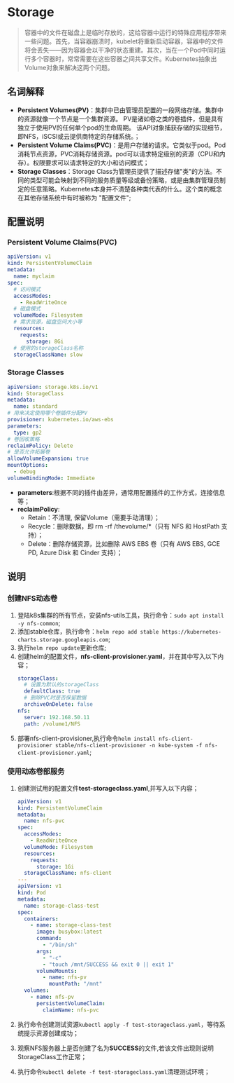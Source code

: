 # Storage

> 容器中的文件在磁盘上是临时存放的，这给容器中运行的特殊应用程序带来一些问题。首先，当容器崩溃时，kubelet将重新启动容器，容器中的文件将会丢失——因为容器会以干净的状态重建。其次，当在一个Pod中同时运行多个容器时，常常需要在这些容器之间共享文件。Kubernetes抽象出Volume对象来解决这两个问题。

## 名词解释

- **Persistent Volumes(PV)**：集群中已由管理员配置的一段网络存储。集群中的资源就像一个节点是一个集群资源。 PV是诸如卷之类的卷插件，但是具有独立于使用PV的任何单个pod的生命周期。 该API对象捕获存储的实现细节，即NFS，iSCSI或云提供商特定的存储系统。；
- **Persistent Volume Claims(PVC)**：是用户存储的请求。它类似于pod。Pod消耗节点资源，PVC消耗存储资源。pod可以请求特定级别的资源（CPU和内存）。权限要求可以请求特定的大小和访问模式；
- **Storage Classes**：Storage Class为管理员提供了描述存储"类"的方法。不同的类型可能会映射到不同的服务质量等级或备份策略，或是由集群管理员制定的任意策略。Kubernetes本身并不清楚各种类代表的什么。这个类的概念在其他存储系统中有时被称为 "配置文件";

## 配置说明

### Persistent Volume Claims(PVC)

```yaml
apiVersion: v1
kind: PersistentVolumeClaim
metadata:
  name: myclaim
spec:
  # 访问模式
  accessModes:
    - ReadWriteOnce
  # 磁盘模式
  volumeMode: Filesystem
  # 需求资源，磁盘空间大小等
  resources:
    requests:
      storage: 8Gi
  # 使用的storageClass名称
  storageClassName: slow
```

### Storage Classes

```yaml
apiVersion: storage.k8s.io/v1
kind: StorageClass
metadata:
  name: standard
# 用来决定使用哪个卷插件分配PV
provisioner: kubernetes.io/aws-ebs
parameters:
  type: gp2
# 卷回收策略
reclaimPolicy: Delete
# 是否允许拓展卷
allowVolumeExpansion: true
mountOptions:
  - debug
volumeBindingMode: Immediate
```

- **parameters**:根据不同的插件由差异，通常用配置插件的工作方式，连接信息等；
- **reclaimPolicy**:
    - Retain：不清理, 保留Volume（需要手动清理）；
    - Recycle：删除数据，即 rm -rf /thevolume/*（只有 NFS 和 HostPath 支持）；
    - Delete：删除存储资源，比如删除 AWS EBS 卷（只有 AWS EBS, GCE PD, Azure Disk 和 Cinder 支持）；

## 说明

### 创建NFS动态卷

1. 登陆k8s集群的所有节点，安装nfs-utils工具，执行命令：`sudo apt install -y nfs-common`;
2. 添加stable仓库，执行命令：`helm repo add stable https://kubernetes-charts.storage.googleapis.com`;
3. 执行`helm repo update`更新仓库;
4. 创建helm的配置文件，**nfs-client-provisioner.yaml**，并在其中写入以下内容；
    ```yaml
    storageClass: 
      # 设置为默认的storageClass
      defaultClass: true
      # 删除PVC时是否保留数据
      archiveOnDelete: false
    nfs: 
      server: 192.168.50.11
      path: /volume1/NFS
    ```
5. 部署nfs-client-provisioner,执行命令`helm install nfs-client-provisioner stable/nfs-client-provisioner -n kube-system -f nfs-client-provisioner.yaml`;

### 使用动态卷部服务

1. 创建测试用的配置文件**test-storageclass.yaml**,并写入以下内容；

    ```yaml
    apiVersion: v1
    kind: PersistentVolumeClaim
    metadata:
      name: nfs-pvc
    spec:
      accessModes:
        - ReadWriteOnce
      volumeMode: Filesystem
      resources:
        requests:
          storage: 1Gi
      storageClassName: nfs-client
    ---
    apiVersion: v1
    kind: Pod
    metadata:
      name: storage-class-test
    spec:
      containers:
        - name: storage-class-test
          image: busybox:latest
          command:
            - "/bin/sh"
          args:
            - "-c"
            - "touch /mnt/SUCCESS && exit 0 || exit 1"
          volumeMounts:
            - name: nfs-pv
              mountPath: "/mnt"
      volumes:
        - name: nfs-pv
          persistentVolumeClaim:
            claimName: nfs-pvc
    ```
2. 执行命令创建测试资源`kubectl apply -f test-storageclass.yaml`，等待系统提示资源创建成功；
3. 观察NFS服务器上是否创建了名为**SUCCESS**的文件,若该文件出现则说明StorageClass工作正常；
4. 执行命令`kubectl delete -f test-storageclass.yaml`清理测试环境；